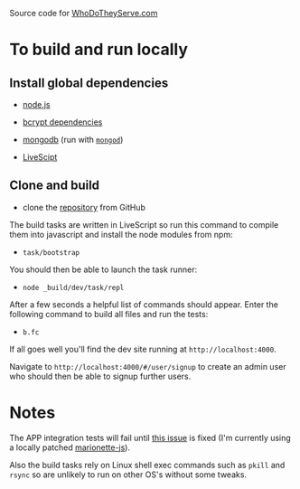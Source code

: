 Source code for [WhoDoTheyServe.com][wdts]

# To build and run locally

## Install global dependencies

* [node.js][nodejs]

* [bcrypt dependencies][bcrypt-deps]

* [mongodb][mongodb] (run with [`mongod`][mongod])

* [LiveScipt][LiveScript]

## Clone and build

* clone the [repository][wdts-repo] from GitHub

The build tasks are written in LiveScript so run this command to compile them into javascript and install the node modules from npm:

* `task/bootstrap`

You should then be able to launch the task runner:

* `node _build/dev/task/repl`

After a few seconds a helpful list of commands should appear. Enter the following command to build all files and run the tests:

* `b.fc`

If all goes well you'll find the dev site running at `http://localhost:4000`.

Navigate to `http://localhost:4000/#/user/signup` to create an admin user who should then be able to signup further users.

# Notes

The APP integration tests will fail until [this issue][mjs-81] is fixed (I'm currently using a locally patched [marionette-js]).

Also the build tasks rely on Linux shell exec commands such as `pkill` and `rsync` so are unlikely to run on other OS's without some tweaks.


[bcrypt-deps]: https://github.com/ncb000gt/node.bcrypt.js#dependencies
[LiveScript]: http://livescript.net/#installation
[marionette-js]: https://github.com/mozilla-b2g/marionette-js-client
[mjs-81]: https://github.com/mozilla-b2g/marionette-js-client/issues/81
[mongod]: http://docs.mongodb.org/manual/reference/program/mongod/
[mongodb]: http://docs.mongodb.org/manual/installation/
[nodejs]: http://nodejs.org/download/
[wdts]: http://www.whodotheyserve.com
[wdts-repo]: https://github.com/dizzib/WhoDoTheyServe.com
